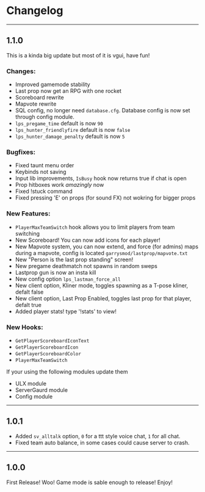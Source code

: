 # Changelog

---
## 1.1.0
This is a kinda big update but most of it is vgui, have fun!

### Changes:
* Improved gamemode stability
* Last prop now get an RPG with one rocket
* Scoreboard rewrite
* Mapvote rewrite
* SQL config, no longer need `database.cfg`. Database config is now set through config module.
* `lps_pregame_time` default is now `90`
* `lps_hunter_friendlyfire` default is now `false`
* `lps_hunter_damage_penalty` default is now `5`

### Bugfixes:
* Fixed taunt menu order
* Keybinds not saving
* Input lib improvements, `IsBusy` hook now returns true if chat is open
* Prop hitboxes work *amazingly* now
* Fixed !stuck command
* Fixed pressing 'E' on props (for sound FX) not wokring for bigger props

### New Features:
* `PlayerMaxTeamSwitch` hook allows you to limit players from team switching
* New Scoreboard! You can now add icons for each player!
* New Mapvote system, you can now extend, and force (for admins) maps during a mapvote, config is located `garrysmod/lastprop/mapvote.txt`
* New "Person is the last prop standing" screen!
* New pregame deathmatch not spawns in random sweps
* Lastprop gun is now an insta kill
* New config option `lps_lastman_force_all`
* New client option, Kliner mode, toggles spawning as a T-pose kliner, defalt false
* New client option, Last Prop Enabled, toggles last prop for that player, defalt true
* Added player stats! type '!stats' to view!

### New Hooks:
* `GetPlayerScoreboardIconText`
* `GetPlayerScoreboardIcon`
* `GetPlayerScoreboardColor`
* `PlayerMaxTeamSwitch`

If your using the following modules update them
* ULX module
* ServerGaurd module
* Config module

---
## 1.0.1
* Added `sv_alltalk` option, `0` for a ttt style voice chat, `1` for all chat.
* Fixed team auto balance, in some cases could cause server to crash.

---
## 1.0.0
First Release! Woo! Game mode is sable enough to release! Enjoy!

